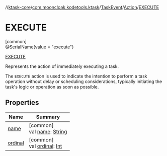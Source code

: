 //[ktask-core](../../../../../index.md)/[com.mooncloak.kodetools.ktask](../../../index.md)/[TaskEvent](../../index.md)/[Action](../index.md)/[EXECUTE](index.md)

# EXECUTE

[common]\
@SerialName(value = &quot;execute&quot;)

[EXECUTE](index.md)

Represents the action of immediately executing a task.

The `EXECUTE` action is used to indicate the intention to perform a task operation without delay or scheduling considerations, typically initiating the task's logic or operation as soon as possible.

## Properties

| Name | Summary |
|---|---|
| [name](index.md#-372974862%2FProperties%2F-1208774570) | [common]<br>val [name](index.md#-372974862%2FProperties%2F-1208774570): [String](https://kotlinlang.org/api/core/kotlin-stdlib/kotlin/-string/index.html) |
| [ordinal](index.md#-739389684%2FProperties%2F-1208774570) | [common]<br>val [ordinal](index.md#-739389684%2FProperties%2F-1208774570): [Int](https://kotlinlang.org/api/core/kotlin-stdlib/kotlin/-int/index.html) |
